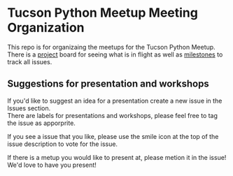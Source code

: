 # Tucson Python Meetup Meeting Organization

This repo is for organizaing the meetups for the Tucson Python Meetup.  There is a [project](../../projects/1) 
board for seeing what is in flight as well as [milestones](../../milestones) to track all issues.

## Suggestions for presentation and workshops

If you'd like to suggest an idea for a presentation create a new issue in the Issues section.  
There are labels for presentations and workshops, please feel free to tag the issue as apporprite. 

If you see a issue that you like, please use the smile icon at the top of the issue description 
to vote for the issue.

If there is a metup you would like to present at, please metion it in the issue!  We'd love to 
have you present!
